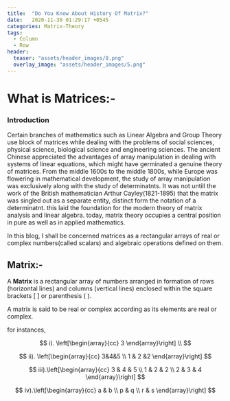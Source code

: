 ```yaml
---
title:  "Do You Know About History Of Matrix?"
date:   2020-11-30 01:29:17 +0545
categories: Matrix-Theory
tags:
  - Column
  - Row
header:
  teaser: "assets/header_images/8.png"
  overlay_image: "assets/header_images/5.png"
---
```

# What is Matrices:-

### Introduction

 Certain branches of mathematics such as Linear Algebra and Group Theory use block of matrices while dealing with the problems of social sciences, physical science, biological science and engineering sciences. The ancient Chinese appreciated the advantages of array manipulation in dealing with systems of linear equations, which might have germinated a genuine theory of matrices. From the middle 1600s to the middle 1800s, while Europe was flowering in mathematical development, the study of array manipulation was exclusively along with the study of determinatnts. It was not untill the work of the British mathematician Arthur Cayley(1821-1895) that the matrix was singled out as a separate entity, distinct form the notation of a determinatnt. this laid the foundation for the modern theory of matrix analysis and linear algebra. today, matrix theory occupies a central position in pure as well as in applied mathematics.
 
 In this blog, I shall be concerned matrices as a rectangular arrays of real or complex numbers(called scalars) and algebraic operations defined on them.



## Matrix:-

A **Matrix** is a rectangular array of numbers arranged in formation of rows (horizontal lines) and columns (vertical lines) enclosed within the square brackets [ ] or parenthesis ( ).

A matrix is said to be real or complex according as its elements are real or complex.
 
 for instances,
 
 $$
i).  \left[\begin{array}{cc} 3 \end{array}\right] \\  
  $$
  
  
  $$
ii). \left[\begin{array}{cc} 3&4&5 \\ 1 & 2 &2 \end{array}\right]
 $$
 
 
$$ 
iii).\left[\begin{array}{cc} 3 & 4 & 5  \\ 1 & 2 & 2 \\ 2 & 3 & 4  \end{array}\right]
$$


$$
iv).\left[\begin{array}{cc} a & b   \\ p & q  \\ r & s  \end{array}\right]
$$